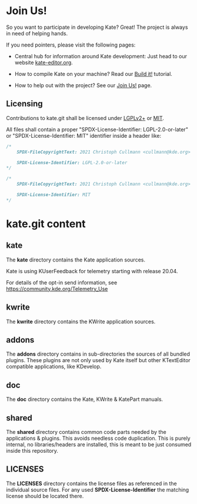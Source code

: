 # Join Us!

So you want to participate in developing Kate?
Great!
The project is always in need of helping hands.

If you need pointers, please visit the following pages:

* Central hub for information around Kate development: Just head to our website [kate-editor.org](https://kate-editor.org/).

* How to compile Kate on your machine? Read our [Build it!](https://kate-editor.org/build-it/) tutorial.

* How to help out with the project? See our [Join Us!](https://kate-editor.org/join-us/) page.

## Licensing

Contributions to kate.git shall be licensed under [LGPLv2+](LICENSES/LGPL-2.0-or-later.txt) or [MIT](LICENSES/MIT.txt).

All files shall contain a proper "SPDX-License-Identifier: LGPL-2.0-or-later" or "SPDX-License-Identifier: MIT" identifier inside a header like:

```cpp
/*
    SPDX-FileCopyrightText: 2021 Christoph Cullmann <cullmann@kde.org>

    SPDX-License-Identifier: LGPL-2.0-or-later
*/
```

```cpp
/*
    SPDX-FileCopyrightText: 2021 Christoph Cullmann <cullmann@kde.org>

    SPDX-License-Identifier: MIT
*/
```

# kate.git content

## kate

The **kate** directory contains the Kate application sources.

Kate is using KUserFeedback for telemetry starting with release 20.04.

For details of the opt-in send information, see https://community.kde.org/Telemetry_Use

## kwrite

The **kwrite** directory contains the KWrite application sources.

## addons

The **addons** directory contains in sub-directories the sources of all bundled plugins.
These plugins are not only used by Kate itself but other KTextEditor compatible applications, like KDevelop.

## doc

The **doc** directory contains the Kate, KWrite & KatePart manuals.

## shared

The **shared** directory contains common code parts needed by the applications & plugins.
This avoids needless code duplication.
This is purely internal, no libraries/headers are installed, this is meant to be just consumed inside this repository.

## LICENSES

The **LICENSES** directory contains the license files as referenced in the individual source files.
For any used **SPDX-License-Identifier** the matching license should be located there.
